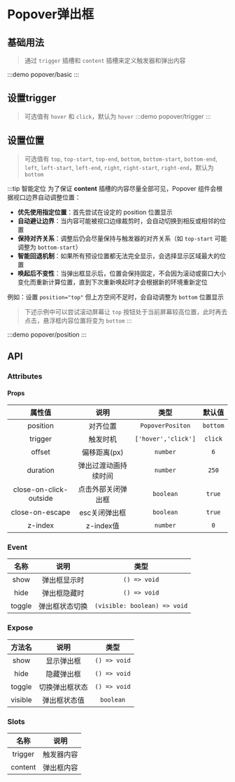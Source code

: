 # Popover弹出框

## 基础用法

> 通过 `trigger` 插槽和 `content` 插槽来定义触发器和弹出内容

:::demo popover/basic
:::

## 设置trigger

> 可选值有 `hover` 和 `click`，默认为 `hover`
> :::demo popover/trigger
> :::

## 设置位置

> 可选值有 `top`, `top-start`, `top-end`, `bottom`, `bottom-start`, `bottom-end`, `left`, `left-start`, `left-end`, `right`, `right-start`, `right-end`，默认为 `bottom`

:::tip 智能定位
为了保证 **content** 插槽的内容尽量全部可见，Popover 组件会根据视口边界自动调整位置：

- **优先使用指定位置**：首先尝试在设定的 position 位置显示
- **自动避让边界**：当内容可能被视口边缘裁剪时，会自动切换到相反或相邻的位置
- **保持对齐关系**：调整后仍会尽量保持与触发器的对齐关系（如 `top-start` 可能调整为 `bottom-start`）
- **智能回退机制**：如果所有预设位置都无法完全显示，会选择显示区域最大的位置
- **唤起后不变性**：当弹出框显示后，位置会保持固定，不会因为滚动或窗口大小变化而重新计算位置，直到下次重新唤起时才会根据新的环境重新定位

例如：设置 `position="top"` 但上方空间不足时，会自动调整为 `bottom` 位置显示

> 下述示例中可以尝试滚动屏幕让 `top` 按钮处于当前屏幕较高位置，此时再去点击，悬浮框内容位置将变为 `bottom`
> :::

:::demo popover/position
:::

## API

### Attributes

#### Props

|         属性值         |         说明         |        类型         |  默认值  |
| :--------------------: | :------------------: | :-----------------: | :------: |
|        position        |       对齐位置       |  `PopoverPositon`   | `bottom` |
|        trigger         |       触发时机       | `['hover','click']` | `click`  |
|         offset         |     偏移距离(px)     |      `number`       |   `6`    |
|        duration        | 弹出过渡动画持续时间 |      `number`       |  `250`   |
| close-on-click-outside |  点击外部关闭弹出框  |      `boolean`      |  `true`  |
|    close-on-escape     |    esc关闭弹出框     |      `boolean`      |  `true`  |
|        z-index         |      z-index值       |      `number`       |   `0`    |

### Event

|  名称  |      说明      |             类型             |
| :----: | :------------: | :--------------------------: |
|  show  |  弹出框显示时  |         `() => void`         |
|  hide  |  弹出框隐藏时  |         `() => void`         |
| toggle | 弹出框状态切换 | `(visible: boolean) => void` |

### Expose

| 方法名  |      说明      |     类型     |
| :-----: | :------------: | :----------: |
|  show   |   显示弹出框   | `() => void` |
|  hide   |   隐藏弹出框   | `() => void` |
| toggle  | 切换弹出框状态 | `() => void` |
| visible |  弹出框状态值  |  `boolean`   |

### Slots

|  名称   |    说明    |
| :-----: | :--------: |
| trigger | 触发器内容 |
| content | 弹出框内容 |
